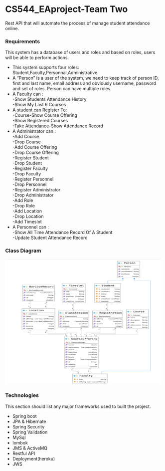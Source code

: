 # CS544_EAproject-Team Two

Rest API that will automate the process of manage student attendance online. 

### Requirements

This system has a database of users and roles and based on roles, users will be able to perform actions. 
<br />

* This system supports four roles: Student,Faculty,Personnal,Administrative. 
* A “Person” is a user of the system, we need to keep track of person ID, first and last name, email 
address and obviously username, password and set of roles. Person can have multiple roles. 
* A Faculty can :<br />
  -Show Students Attendance History<br />
  -Show My Last 6 Courses<br />
* A student can Register To:<br />
   -Course-Show Course Offering<br />
   -Show Registered Courses<br />
   -Take Attendance-Show Attendance Record<br />
* A Administrator can :<br />
  -Add Course<br />
  -Drop Course<br />
  -Add Course Offering<br />
  -Drop Course Offering<br />
  -Register Student<br />
  -Drop Student<br />
  -Register Faculty<br />
  -Drop Faculty<br />
  -Register Personnel<br />
  -Drop Personnel<br />
  -Register Administrator<br />
  -Drop Administrator<br />
  -Add Role<br />
  -Drop Role<br />
  -Add Location<br />
  -Drop Location<br />
  -Add Timeslot<br />
* A Personnel can :<br />
  -Show All Time Attendance Record Of A Student<br />
  -Update Student Attendance Record<br />
  



### Class Diagram
<p>
    <img src="https://github.com/mserageldin/CS544_EAProject/blob/main/src/main/resources/diagram.png" alt="Logo" width="500" height="400">
</p>

### Technologies

This section should list any major frameworks used to built the project.
* Spring boot
* JPA & Hibernate
* Spring Security
* Spring Validation
* MySql
* lombok
* JMS & ActiveMQ
* Restful API
* Deployment(heroku)
* JWS

